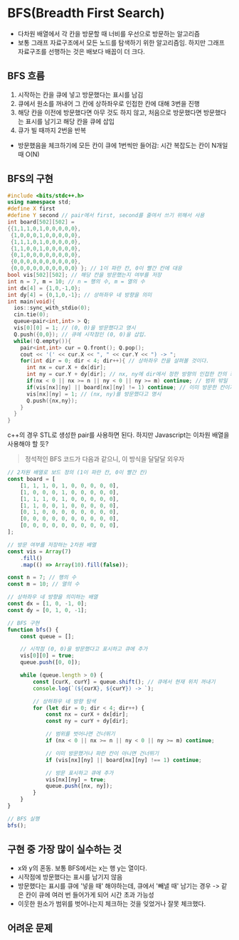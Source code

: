 # BFS(Breadth First Search)

-   다차원 배열에서 각 칸을 방문할 때 너비를 우선으로 방문하는 알고리즘
-   보통 그래프 자료구조에서 모든 노드를 탐색하기 위한 알고리즘임. 하지만 그래프 자료구조를 선행하는 것은 배보다 배꼽이 더 크다.

## BFS 흐름

1. 시작하는 칸을 큐에 넣고 방문했다는 표시를 남김
2. 큐에서 원소를 꺼내어 그 칸에 상하좌우로 인접한 칸에 대해 3번을 진행
3. 해당 칸을 이전에 방문했다면 아무 것도 하지 않고, 처음으로 방문했다면 방문했다는 표시를 남기고 해당 칸을 큐에 삽입
4. 큐가 빌 때까지 2번을 반복

-   방문했음을 체크하기에 모든 칸이 큐에 1번씩만 들어감: 시간 복잡도는 칸이 N개일 때 O(N)

## BFS의 구현

```cpp
#include <bits/stdc++.h>
using namespace std;
#define X first
#define Y second // pair에서 first, second를 줄여서 쓰기 위해서 사용
int board[502][502] =
{{1,1,1,0,1,0,0,0,0,0},
 {1,0,0,0,1,0,0,0,0,0},
 {1,1,1,0,1,0,0,0,0,0},
 {1,1,0,0,1,0,0,0,0,0},
 {0,1,0,0,0,0,0,0,0,0},
 {0,0,0,0,0,0,0,0,0,0},
 {0,0,0,0,0,0,0,0,0,0} }; // 1이 파란 칸, 0이 빨간 칸에 대응
bool vis[502][502]; // 해당 칸을 방문했는지 여부를 저장
int n = 7, m = 10; // n = 행의 수, m = 열의 수
int dx[4] = {1,0,-1,0};
int dy[4] = {0,1,0,-1}; // 상하좌우 네 방향을 의미
int main(void){
  ios::sync_with_stdio(0);
  cin.tie(0);
  queue<pair<int,int> > Q;
  vis[0][0] = 1; // (0, 0)을 방문했다고 명시
  Q.push({0,0}); // 큐에 시작점인 (0, 0)을 삽입.
  while(!Q.empty()){
    pair<int,int> cur = Q.front(); Q.pop();
    cout << '(' << cur.X << ", " << cur.Y << ") -> ";
    for(int dir = 0; dir < 4; dir++){ // 상하좌우 칸을 살펴볼 것이다.
      int nx = cur.X + dx[dir];
      int ny = cur.Y + dy[dir]; // nx, ny에 dir에서 정한 방향의 인접한 칸의 좌표가 들어감
      if(nx < 0 || nx >= n || ny < 0 || ny >= m) continue; // 범위 밖일 경우 넘어감
      if(vis[nx][ny] || board[nx][ny] != 1) continue; // 이미 방문한 칸이거나 파란 칸이 아닐 경우
      vis[nx][ny] = 1; // (nx, ny)를 방문했다고 명시
      Q.push({nx,ny});
    }
  }
}
```

c++의 경우 STL로 생성한 pair를 사용하면 된다. 하지만 Javascript는 이차원 배열을 사용해야 할 듯?

> 정석적인 BFS 코드가 다음과 같으니, 이 방식을 달달달 외우자

```js
// 2차원 배열로 보드 정의 (1이 파란 칸, 0이 빨간 칸)
const board = [
    [1, 1, 1, 0, 1, 0, 0, 0, 0, 0],
    [1, 0, 0, 0, 1, 0, 0, 0, 0, 0],
    [1, 1, 1, 0, 1, 0, 0, 0, 0, 0],
    [1, 1, 0, 0, 1, 0, 0, 0, 0, 0],
    [0, 1, 0, 0, 0, 0, 0, 0, 0, 0],
    [0, 0, 0, 0, 0, 0, 0, 0, 0, 0],
    [0, 0, 0, 0, 0, 0, 0, 0, 0, 0],
];

// 방문 여부를 저장하는 2차원 배열
const vis = Array(7)
    .fill()
    .map(() => Array(10).fill(false));

const n = 7; // 행의 수
const m = 10; // 열의 수

// 상하좌우 네 방향을 의미하는 배열
const dx = [1, 0, -1, 0];
const dy = [0, 1, 0, -1];

// BFS 구현
function bfs() {
    const queue = [];

    // 시작점 (0, 0)을 방문했다고 표시하고 큐에 추가
    vis[0][0] = true;
    queue.push([0, 0]);

    while (queue.length > 0) {
        const [curX, curY] = queue.shift(); // 큐에서 현재 위치 꺼내기
        console.log(`(${curX}, ${curY}) -> `);

        // 상하좌우 네 방향 탐색
        for (let dir = 0; dir < 4; dir++) {
            const nx = curX + dx[dir];
            const ny = curY + dy[dir];

            // 범위를 벗어나면 건너뛰기
            if (nx < 0 || nx >= n || ny < 0 || ny >= m) continue;

            // 이미 방문했거나 파란 칸이 아니면 건너뛰기
            if (vis[nx][ny] || board[nx][ny] !== 1) continue;

            // 방문 표시하고 큐에 추가
            vis[nx][ny] = true;
            queue.push([nx, ny]);
        }
    }
}

// BFS 실행
bfs();
```

## 구현 중 가장 많이 실수하는 것

-   x와 y의 혼동. 보통 BFS에서는 x는 행 y는 열이다.
-   시작점에 방문했다는 표시를 남기지 않음
-   방문했다는 표시를 큐에 '넣을 때' 해야하는데, 큐에서 '빼낼 때' 남기는 경우 -> 같은 칸이 큐에 여러 번 들어가게 되어 시간 초과 가능성
-   이웃한 원소가 범위를 벗어나는지 체크하는 것을 잊었거나 잘못 체크했다.

## 어려운 문제
